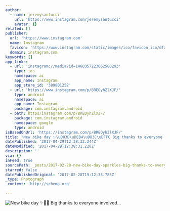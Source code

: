 ```yaml
---
author:
  - name: jeremysantucci
    url: 'https://www.instagram.com/jeremysantucci'
    avatar: {}
related: []
publisher:
  url: 'https://www.instagram.com'
  name: Instagram
  favicon: 'https://www.instagram.com/static/images/ico/favicon.ico/dfa85bb1fd63.ico'
  domain: instagram.com
keywords: []
app_links:
  - url: 'instagram://media?id=1460357223662580293'
    type: ios
    namespace: ai
    app_name: Instagram
    app_store_id: '389801252'
  - url: 'https://www.instagram.com/p/BREOyhZlXJF/'
    type: android
    namespace: ai
    app_name: Instagram
    package: com.instagram.android
  - path: https/instagram.com/p/BREOyhZlXJF/
    package: com.instagram.android
    namespace: google
    type: android
isBasedOnUrl: 'https://instagram.com/p/BREOyhZlXJF/'
title: "New bike day ✨\uD83D\uDEB4\uD83C\uDFFC Big thanks to everyone involved..."
datePublished: '2017-04-29T12:38:32.244Z'
dateModified: '2017-04-29T12:38:31.228Z'
description: ''
via: {}
inFeed: true
sourcePath: _posts/2017-02-28-new-bike-day-sparkles-big-thanks-to-everyone-involved.md
starred: false
datePublishedOriginal: '2017-02-28T19:12:33.785Z'
_type: Photograph
_context: 'http://schema.org'

---
```

![New bike day ✨ Big thanks to everyone involved...](https://scontent.cdninstagram.com/t51.2885-15/s640x640/sh0.08/e35/17076747_388236068218071_60759519357042688_n.jpg)